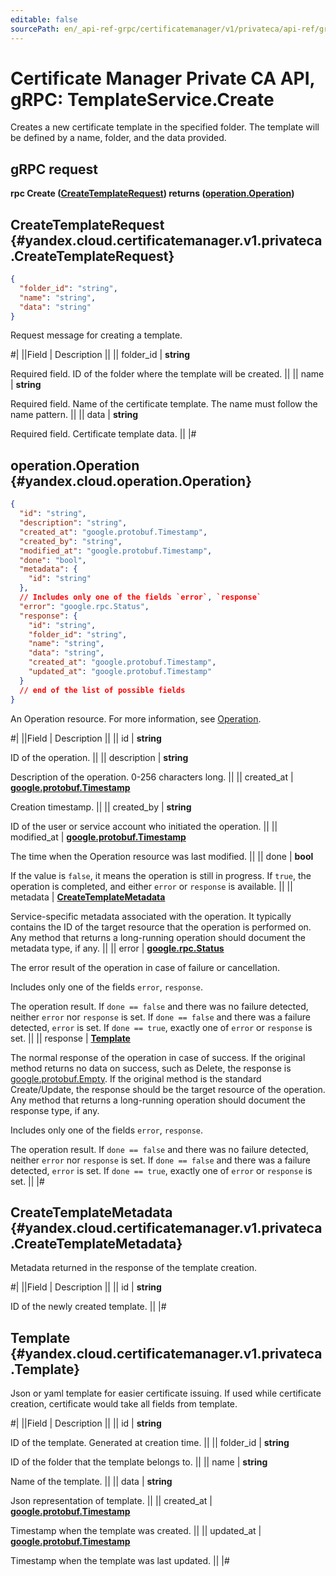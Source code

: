 ```yaml
---
editable: false
sourcePath: en/_api-ref-grpc/certificatemanager/v1/privateca/api-ref/grpc/Template/create.md
---
```


# Certificate Manager Private CA API, gRPC: TemplateService.Create

Creates a new certificate template in the specified folder.
The template will be defined by a name, folder, and the data provided.

## gRPC request

**rpc Create ([CreateTemplateRequest](#yandex.cloud.certificatemanager.v1.privateca.CreateTemplateRequest)) returns ([operation.Operation](#yandex.cloud.operation.Operation))**

## CreateTemplateRequest {#yandex.cloud.certificatemanager.v1.privateca.CreateTemplateRequest}

```json
{
  "folder_id": "string",
  "name": "string",
  "data": "string"
}
```

Request message for creating a template.

#|
||Field | Description ||
|| folder_id | **string**

Required field. ID of the folder where the template will be created. ||
|| name | **string**

Required field. Name of the certificate template.
The name must follow the name pattern. ||
|| data | **string**

Required field. Certificate template data. ||
|#

## operation.Operation {#yandex.cloud.operation.Operation}

```json
{
  "id": "string",
  "description": "string",
  "created_at": "google.protobuf.Timestamp",
  "created_by": "string",
  "modified_at": "google.protobuf.Timestamp",
  "done": "bool",
  "metadata": {
    "id": "string"
  },
  // Includes only one of the fields `error`, `response`
  "error": "google.rpc.Status",
  "response": {
    "id": "string",
    "folder_id": "string",
    "name": "string",
    "data": "string",
    "created_at": "google.protobuf.Timestamp",
    "updated_at": "google.protobuf.Timestamp"
  }
  // end of the list of possible fields
}
```

An Operation resource. For more information, see [Operation](/docs/api-design-guide/concepts/operation).

#|
||Field | Description ||
|| id | **string**

ID of the operation. ||
|| description | **string**

Description of the operation. 0-256 characters long. ||
|| created_at | **[google.protobuf.Timestamp](https://developers.google.com/protocol-buffers/docs/reference/google.protobuf#timestamp)**

Creation timestamp. ||
|| created_by | **string**

ID of the user or service account who initiated the operation. ||
|| modified_at | **[google.protobuf.Timestamp](https://developers.google.com/protocol-buffers/docs/reference/google.protobuf#timestamp)**

The time when the Operation resource was last modified. ||
|| done | **bool**

If the value is `false`, it means the operation is still in progress.
If `true`, the operation is completed, and either `error` or `response` is available. ||
|| metadata | **[CreateTemplateMetadata](#yandex.cloud.certificatemanager.v1.privateca.CreateTemplateMetadata)**

Service-specific metadata associated with the operation.
It typically contains the ID of the target resource that the operation is performed on.
Any method that returns a long-running operation should document the metadata type, if any. ||
|| error | **[google.rpc.Status](https://cloud.google.com/tasks/docs/reference/rpc/google.rpc#status)**

The error result of the operation in case of failure or cancellation.

Includes only one of the fields `error`, `response`.

The operation result.
If `done == false` and there was no failure detected, neither `error` nor `response` is set.
If `done == false` and there was a failure detected, `error` is set.
If `done == true`, exactly one of `error` or `response` is set. ||
|| response | **[Template](#yandex.cloud.certificatemanager.v1.privateca.Template)**

The normal response of the operation in case of success.
If the original method returns no data on success, such as Delete,
the response is [google.protobuf.Empty](https://developers.google.com/protocol-buffers/docs/reference/google.protobuf#google.protobuf.Empty).
If the original method is the standard Create/Update,
the response should be the target resource of the operation.
Any method that returns a long-running operation should document the response type, if any.

Includes only one of the fields `error`, `response`.

The operation result.
If `done == false` and there was no failure detected, neither `error` nor `response` is set.
If `done == false` and there was a failure detected, `error` is set.
If `done == true`, exactly one of `error` or `response` is set. ||
|#

## CreateTemplateMetadata {#yandex.cloud.certificatemanager.v1.privateca.CreateTemplateMetadata}

Metadata returned in the response of the template creation.

#|
||Field | Description ||
|| id | **string**

ID of the newly created template. ||
|#

## Template {#yandex.cloud.certificatemanager.v1.privateca.Template}

Json or yaml template for easier certificate issuing. If used while certificate creation, certificate would take all fields from template.

#|
||Field | Description ||
|| id | **string**

ID of the template. Generated at creation time. ||
|| folder_id | **string**

ID of the folder that the template belongs to. ||
|| name | **string**

Name of the template. ||
|| data | **string**

Json representation of template. ||
|| created_at | **[google.protobuf.Timestamp](https://developers.google.com/protocol-buffers/docs/reference/google.protobuf#timestamp)**

Timestamp when the template was created. ||
|| updated_at | **[google.protobuf.Timestamp](https://developers.google.com/protocol-buffers/docs/reference/google.protobuf#timestamp)**

Timestamp when the template was last updated. ||
|#